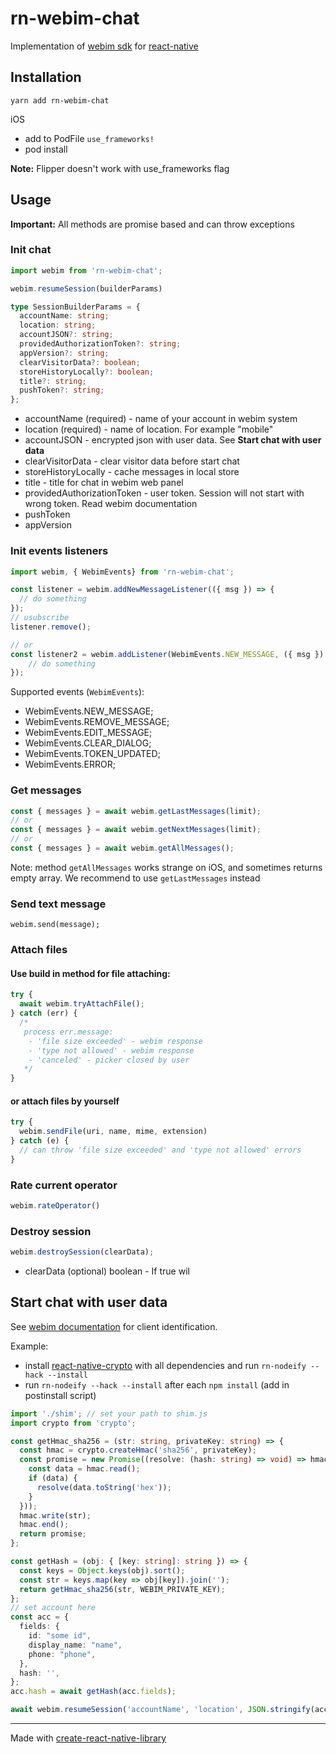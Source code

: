 # rn-webim-chat

Implementation of [webim sdk](https://webim.ru/) for [react-native](https://github.com/facebook/react-native)

## Installation

```
yarn add rn-webim-chat
```

iOS
- add to PodFile     `use_frameworks!`
- pod install

**Note:** Flipper doesn't work with use_frameworks flag

## Usage

**Important:** All methods are promise based and can throw exceptions

### Init chat

 ```ts
import webim from 'rn-webim-chat';

webim.resumeSession(builderParams)
```

```ts
type SessionBuilderParams = {
  accountName: string;
  location: string;
  accountJSON?: string;
  providedAuthorizationToken?: string;
  appVersion?: string;
  clearVisitorData?: boolean;
  storeHistoryLocally?: boolean;
  title?: string;
  pushToken?: string;
};
 ```
- accountName (required) - name of your account in webim system
- location (required) - name of location. For example "mobile"
- accountJSON - encrypted json with user data. See **Start chat with user data**
- clearVisitorData - clear visitor data before start chat
- storeHistoryLocally - cache messages in local store
- title - title for chat in webim web panel
- providedAuthorizationToken - user token. Session will not start with wrong token. Read webim documentation
- pushToken
- appVersion


### Init events listeners

```js
import webim, { WebimEvents} from 'rn-webim-chat';

const listener = webim.addNewMessageListener(({ msg }) => {
  // do something
});
// usubscribe
listener.remove();

// or
const listener2 = webim.addListener(WebimEvents.NEW_MESSAGE, ({ msg }) => {
    // do something
});
```
Supported events (`WebimEvents`):
- WebimEvents.NEW_MESSAGE;
- WebimEvents.REMOVE_MESSAGE;
- WebimEvents.EDIT_MESSAGE;
- WebimEvents.CLEAR_DIALOG;
- WebimEvents.TOKEN_UPDATED;
- WebimEvents.ERROR;

### Get messages

```js
const { messages } = await webim.getLastMessages(limit);
// or
const { messages } = await webim.getNextMessages(limit);
// or
const { messages } = await webim.getAllMessages();
```
Note: method `getAllMessages` works strange on iOS, and sometimes returns empty array. We recommend to use `getLastMessages` instead

### Send text message

```
webim.send(message);
```

### Attach files

#### Use build in method for file attaching:

```js
try {
  await webim.tryAttachFile();
} catch (err) {
  /*
   process err.message:
    - 'file size exceeded' - webim response
    - 'type not allowed' - webim response
    - 'canceled' - picker closed by user
   */
}
```

#### or attach files by yourself

```js
try {
  webim.sendFile(uri, name, mime, extension)
} catch (e) {
  // can throw 'file size exceeded' and 'type not allowed' errors
}
```

### Rate current operator
```js
webim.rateOperator()
```

### Destroy session
```js
webim.destroySession(clearData);
```

- clearData (optional) boolean - If true wil

## Start chat with user data

See [webim documentation](https://webim.ru/kb/dev/identification/8265-id-2-0/) for client identification.

Example:

- install [react-native-crypto](https://github.com/tradle/react-native-crypto) with all dependencies and run `rn-nodeify --hack --install`
- run `rn-nodeify --hack --install` after each `npm install` (add in postinstall script)

```ts
import './shim'; // set your path to shim.js
import crypto from 'crypto';

const getHmac_sha256 = (str: string, privateKey: string) => {
  const hmac = crypto.createHmac('sha256', privateKey);
  const promise = new Promise((resolve: (hash: string) => void) => hmac.on('readable', () => {
    const data = hmac.read();
    if (data) {
      resolve(data.toString('hex'));
    }
  }));
  hmac.write(str);
  hmac.end();
  return promise;
};

const getHash = (obj: { [key: string]: string }) => {
  const keys = Object.keys(obj).sort();
  const str = keys.map(key => obj[key]).join('');
  return getHmac_sha256(str, WEBIM_PRIVATE_KEY);
};
// set account here
const acc = {
  fields: {
    id: "some id",
    display_name: "name",
    phone: "phone",
  },
  hash: '',
};
acc.hash = await getHash(acc.fields);

await webim.resumeSession('accountName', 'location', JSON.stringify(acc));
```

---

Made with [create-react-native-library](https://github.com/callstack/react-native-builder-bob)
